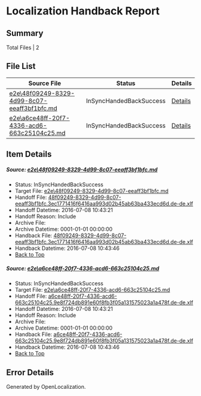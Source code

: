 # <a name='report-top'></a> Localization Handback Report

## Summary
 Total Files | 2

## File List
 Source File | Status | Details 
 ----------- | ------ | ------- 
 [e2e\48f09249-8329-4d99-8c07-eeaff3bf1bfc.md](https://github.com/OpenLocalizationTestOrg/oltest/blob/825363434afc642fdc86805f81940ff1578b3c6b/e2e/48f09249-8329-4d99-8c07-eeaff3bf1bfc.md) | InSyncHandedBackSuccess | [Details](#521d56598585fcd82fa2b28da25d65fb798948811)
 [e2e\a6ce48ff-20f7-4336-acd6-663c25104c25.md](https://github.com/OpenLocalizationTestOrg/oltest/blob/825363434afc642fdc86805f81940ff1578b3c6b/e2e/a6ce48ff-20f7-4336-acd6-663c25104c25.md) | InSyncHandedBackSuccess | [Details](#0902c02b8a03bcb94ee7c120f3eb079ff3be30ac2)

## Item Details
##### <a name='521d56598585fcd82fa2b28da25d65fb798948811'></a> Source: [e2e\48f09249-8329-4d99-8c07-eeaff3bf1bfc.md](https://github.com/OpenLocalizationTestOrg/oltest/blob/825363434afc642fdc86805f81940ff1578b3c6b/e2e/48f09249-8329-4d99-8c07-eeaff3bf1bfc.md)
* Status: InSyncHandedBackSuccess
* Target File: [e2e\48f09249-8329-4d99-8c07-eeaff3bf1bfc.md](https://github.com/OpenLocalizationTestOrg/oltest-dede-fly/blob/3d69d4369ef8d6f80a76f47d3aeda49c034e898e/e2e/48f09249-8329-4d99-8c07-eeaff3bf1bfc.md)
* Handoff File: [48f09249-8329-4d99-8c07-eeaff3bf1bfc.3ec1771416f6416aa993d02b45ab63ba433ecd6d.de-de.xlf](https://github.com/OpenLocalizationTestOrg/olhandoff-e2e/blob/b001cd1a7aaccd23d4f709c5ca66a7d720b12920/ol-handoff/OpenLocalizationTestOrg/oltest-dede-fly/ci/ht/48f09249-8329-4d99-8c07-eeaff3bf1bfc.3ec1771416f6416aa993d02b45ab63ba433ecd6d.de-de.xlf)
* Handoff Datetime: 2016-07-08 10:43:21
* Handoff Reason: Include
* Archive File: 
* Archive Datetime: 0001-01-01 00:00:00
* Handback File: [48f09249-8329-4d99-8c07-eeaff3bf1bfc.3ec1771416f6416aa993d02b45ab63ba433ecd6d.de-de.xlf](https://github.com/OpenLocalizationTestOrg/olhandback-e2e/blob/c2bfa83210e66eaeaef638d31dd81639bff8aa44/ol-handback/OpenLocalizationTestOrg/oltest-dede-fly/ci/ht/48f09249-8329-4d99-8c07-eeaff3bf1bfc.3ec1771416f6416aa993d02b45ab63ba433ecd6d.de-de.xlf)
* Handback Datetime: 2016-07-08 10:43:46
* [Back to Top](#report-top)

##### <a name='0902c02b8a03bcb94ee7c120f3eb079ff3be30ac2'></a> Source: [e2e\a6ce48ff-20f7-4336-acd6-663c25104c25.md](https://github.com/OpenLocalizationTestOrg/oltest/blob/825363434afc642fdc86805f81940ff1578b3c6b/e2e/a6ce48ff-20f7-4336-acd6-663c25104c25.md)
* Status: InSyncHandedBackSuccess
* Target File: [e2e\a6ce48ff-20f7-4336-acd6-663c25104c25.md](https://github.com/OpenLocalizationTestOrg/oltest-dede-fly/blob/3d69d4369ef8d6f80a76f47d3aeda49c034e898e/e2e/a6ce48ff-20f7-4336-acd6-663c25104c25.md)
* Handoff File: [a6ce48ff-20f7-4336-acd6-663c25104c25.9e8f724db891e60f8fb3f05a131575023a1a478f.de-de.xlf](https://github.com/OpenLocalizationTestOrg/olhandoff-e2e/blob/b001cd1a7aaccd23d4f709c5ca66a7d720b12920/ol-handoff/OpenLocalizationTestOrg/oltest-dede-fly/ci/ht/a6ce48ff-20f7-4336-acd6-663c25104c25.9e8f724db891e60f8fb3f05a131575023a1a478f.de-de.xlf)
* Handoff Datetime: 2016-07-08 10:43:21
* Handoff Reason: Include
* Archive File: 
* Archive Datetime: 0001-01-01 00:00:00
* Handback File: [a6ce48ff-20f7-4336-acd6-663c25104c25.9e8f724db891e60f8fb3f05a131575023a1a478f.de-de.xlf](https://github.com/OpenLocalizationTestOrg/olhandback-e2e/blob/c2bfa83210e66eaeaef638d31dd81639bff8aa44/ol-handback/OpenLocalizationTestOrg/oltest-dede-fly/ci/ht/a6ce48ff-20f7-4336-acd6-663c25104c25.9e8f724db891e60f8fb3f05a131575023a1a478f.de-de.xlf)
* Handback Datetime: 2016-07-08 10:43:46
* [Back to Top](#report-top)


## Error Details

Generated by OpenLocalization.
